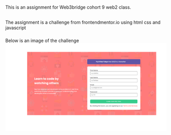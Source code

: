 #
This is an assignment for Web3bridge cohort 9 web2 class.

##
The assignment is a challenge from frontendmentor.io using html css and javascript

###
Below is an image of the challenge
![image of the project](/images/live%20saver%20capture.png)